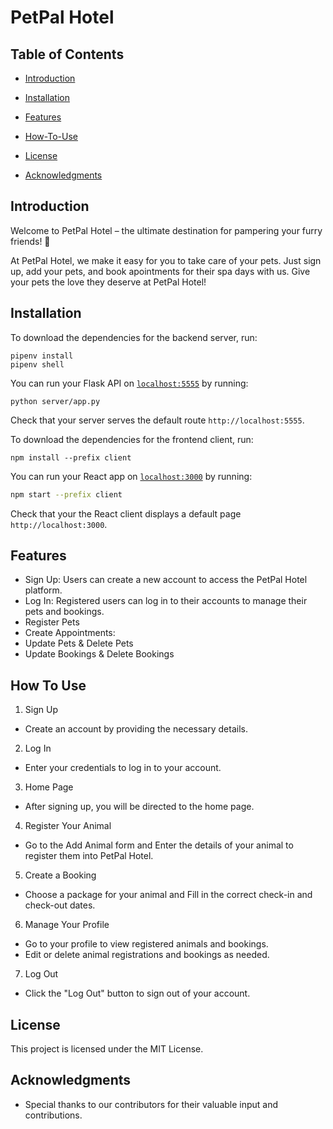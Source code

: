 # PetPal Hotel


## Table of Contents

- [Introduction](#introduction)
- [Installation](#installation)
- [Features](#features)

- [How-To-Use](#How-To-Use)

- [License](#license)

- [Acknowledgments](#acknowledgments)


## Introduction

Welcome to PetPal Hotel – the ultimate destination for pampering your furry friends! 🐾

At PetPal Hotel, we make it easy for you to take care of your pets. Just sign up, add your pets, and book apointments for their spa days with us. Give your pets the love they deserve at PetPal Hotel!

## Installation

To download the dependencies for the backend server, run:

```console
pipenv install
pipenv shell
```

You can run your Flask API on [`localhost:5555`](http://localhost:5555) by
running:

```console
python server/app.py
```

Check that your server serves the default route `http://localhost:5555`.


To download the dependencies for the frontend client, run:

```console
npm install --prefix client
```

You can run your React app on [`localhost:3000`](http://localhost:3000) by
running:

```sh
npm start --prefix client
```

Check that your the React client displays a default page
`http://localhost:3000`. 

## Features

- Sign Up: Users can create a new account to access the PetPal Hotel platform.
- Log In: Registered users can log in to their accounts to manage their pets and bookings.
- Register Pets
- Create Appointments: 
- Update Pets & Delete Pets
- Update Bookings & Delete Bookings


## How To Use

1. Sign Up

- Create an account by providing the necessary details.

2. Log In

- Enter your credentials to log in to your account.

3. Home Page

-  After signing up, you will be directed to the home page.

4. Register Your Animal

- Go to the Add Animal form and Enter the details of your animal to register them into PetPal Hotel.

5. Create a Booking

- Choose a package for your animal and Fill in the correct check-in and check-out dates.

6. Manage Your Profile

- Go to your profile to view registered animals and bookings.
- Edit or delete animal registrations and bookings as needed.

7. Log Out

- Click the "Log Out" button to sign out of your account.


## License

This project is licensed under the MIT License.

## Acknowledgments

- Special thanks to our contributors for their valuable input and contributions.